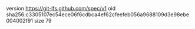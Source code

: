 version https://git-lfs.github.com/spec/v1
oid sha256:c3305107ec54ece06f6cdbca4ef62cfeefeb056a9688109d3e98ebe004002f91
size 79
